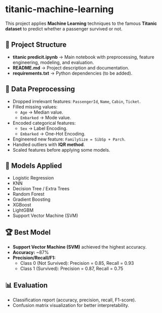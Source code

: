 # titanic-machine-learning

This project applies **Machine Learning** techniques to the famous **Titanic dataset** to predict whether a passenger survived or not.  

## 📌 Project Structure  
- **titanic predicit.ipynb** → Main notebook with preprocessing, feature engineering, modeling, and evaluation.  
- **README.md** → Project description and documentation.  
- **requirements.txt** → Python dependencies (to be added).  

## 🧹 Data Preprocessing  
- Dropped irrelevant features: `PassengerId`, `Name`, `Cabin`, `Ticket`.  
- Filled missing values:  
  - `Age` → Median value.  
  - `Embarked` → Mode value.  
- Encoded categorical features:  
  - `Sex` → Label Encoding.  
  - `Embarked` → One-Hot Encoding.  
- Engineered new feature: `FamilySize = SibSp + Parch`.  
- Handled outliers with **IQR method**.  
- Scaled features before applying some models.  

## 🤖 Models Applied  
- Logistic Regression  
- KNN  
- Decision Tree / Extra Trees  
- Random Forest  
- Gradient Boosting  
- XGBoost  
- LightGBM  
- Support Vector Machine (SVM)  

## 🏆 Best Model  
- **Support Vector Machine (SVM)** achieved the highest accuracy.  
- **Accuracy:** ~87%  
- **Precision/Recall/F1:**  
  - Class 0 (Not Survived): Precision = 0.85, Recall = 0.93  
  - Class 1 (Survived): Precision = 0.87, Recall = 0.75  

## 📊 Evaluation  
- Classification report (accuracy, precision, recall, F1-score).  
- Confusion matrix visualization for better interpretability.  
